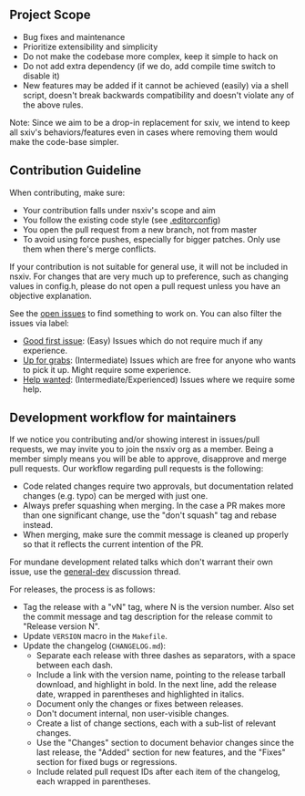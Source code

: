 Project Scope
-------------

  * Bug fixes and maintenance
  * Prioritize extensibility and simplicity
  * Do not make the codebase more complex, keep it simple to hack on
  * Do not add extra dependency (if we do, add compile time switch to disable it)
  * New features may be added if it cannot be achieved (easily) via a shell script,
    doesn't break backwards compatibility and doesn't violate any of the above rules.

Note: Since we aim to be a drop-in replacement for sxiv, we intend to keep all
sxiv's behaviors/features even in cases where removing them would make the
code-base simpler.


Contribution Guideline
----------------------

When contributing, make sure:

  * Your contribution falls under nsxiv's scope and aim
  * You follow the existing code style (see [.editorconfig](.editorconfig))
  * You open the pull request from a new branch, not from master
  * To avoid using force pushes, especially for bigger patches. Only use them
    when there's merge conflicts.

If your contribution is not suitable for general use, it will not be included in nsxiv.
For changes that are very much up to preference, such as changing values in config.h,
please do not open a pull request unless you have an objective explanation.

See the [open issues](https://github.com/nsxiv/nsxiv/issues) to find something
to work on. You can also filter the issues via label:

* [Good first issue](https://github.com/nsxiv/nsxiv/issues?q=is%3Aissue+is%3Aopen+label%3A%22good+first+issue%22):
  (Easy) Issues which do not require much if any experience.
* [Up for grabs](https://github.com/nsxiv/nsxiv/issues?q=is%3Aissue+is%3Aopen+label%3A%22up+for+grabs%22):
  (Intermediate) Issues which are free for anyone who wants to pick it up.
  Might require some experience.
* [Help wanted](https://github.com/nsxiv/nsxiv/issues?q=is%3Aissue+is%3Aopen+label%3A%22help+wanted%22):
  (Intermediate/Experienced) Issues where we require some help.

Development workflow for maintainers
------------------------------------

If we notice you contributing and/or showing interest in issues/pull requests,
we may invite you to join the nsxiv org as a member. Being a member simply means
you will be able to approve, disapprove and merge pull requests. Our workflow
regarding pull requests is the following:

  * Code related changes require two approvals, but documentation related
    changes (e.g. typo) can be merged with just one.
  * Always prefer squashing when merging. In the case a PR makes more than one
    significant change, use the "don't squash" tag and rebase instead.
  * When merging, make sure the commit message is cleaned up properly so that
    it reflects the current intention of the PR.

For mundane development related talks which don't warrant their own issue, use
the [general-dev](https://github.com/nsxiv/nsxiv/discussions/119) discussion
thread.

For releases, the process is as follows:

  * Tag the release with a "vN" tag, where N is the version number. Also set
    the commit message and tag description for the release commit to "Release
    version N".
  * Update `VERSION` macro in the `Makefile`.
  * Update the changelog (`CHANGELOG.md`):
    * Separate each release with three dashes as separators, with a space
      between each dash.
    * Include a link with the version name, pointing to the release tarball
      download, and highlight in bold. In the next line, add the release date,
      wrapped in parentheses and highlighted in italics.
    * Document only the changes or fixes between releases.
    * Don't document internal, non user-visible changes.
    * Create a list of change sections, each with a sub-list of relevant
      changes.
    * Use the "Changes" section to document behavior changes since the last
      release, the "Added" section for new features, and the "Fixes" section
      for fixed bugs or regressions.
    * Include related pull request IDs after each item of the changelog, each
      wrapped in parentheses.
